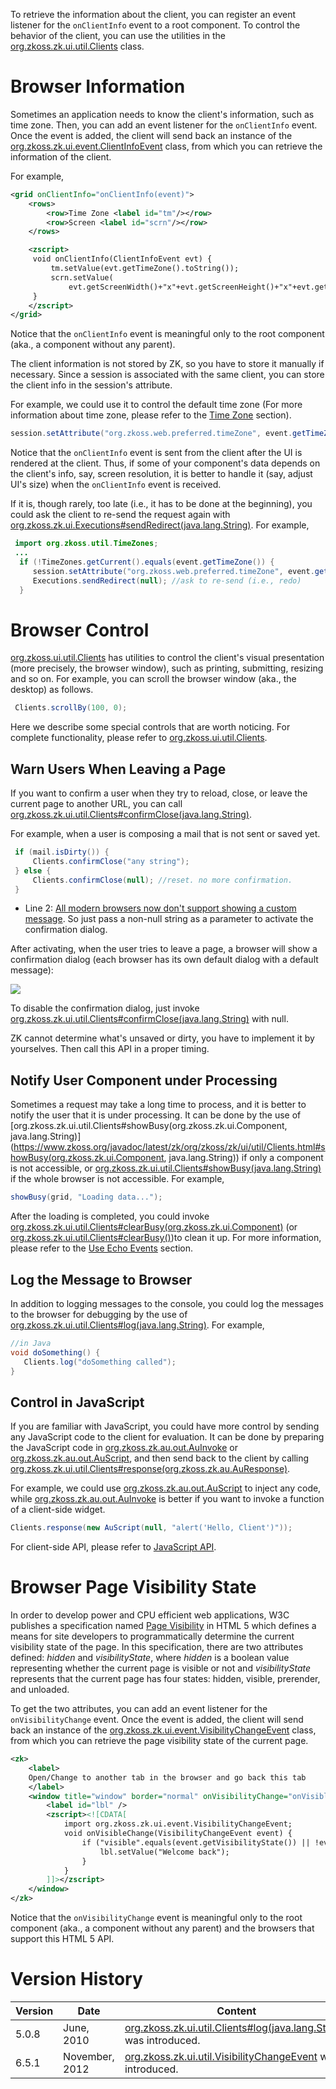 

To retrieve the information about the client, you can register an event
listener for the `onClientInfo` event to a root component. To control
the behavior of the client, you can use the utilities in the
[org.zkoss.zk.ui.util.Clients](https://www.zkoss.org/javadoc/latest/zk/org/zkoss/zk/ui/util/Clients.html) class.

# Browser Information

Sometimes an application needs to know the client's information, such as
time zone. Then, you can add an event listener for the `onClientInfo`
event. Once the event is added, the client will send back an instance of
the [org.zkoss.zk.ui.event.ClientInfoEvent](https://www.zkoss.org/javadoc/latest/zk/org/zkoss/zk/ui/event/ClientInfoEvent.html) class, from
which you can retrieve the information of the client.

For example,

```xml
<grid onClientInfo="onClientInfo(event)">
    <rows>
        <row>Time Zone <label id="tm"/></row>
        <row>Screen <label id="scrn"/></row>
    </rows>

    <zscript>
     void onClientInfo(ClientInfoEvent evt) {
         tm.setValue(evt.getTimeZone().toString());
         scrn.setValue(
             evt.getScreenWidth()+"x"+evt.getScreenHeight()+"x"+evt.getColorDepth());
     }
    </zscript>
</grid>
```

Notice that the `onClientInfo` event is meaningful only to the root
component (aka., a component without any parent).

The client information is not stored by ZK, so you have to store it
manually if necessary. Since a session is associated with the same
client, you can store the client info in the session's attribute.

For example, we could use it to control the default time zone (For more
information about time zone, please refer to the [Time Zone]({{site.baseurl}}/zk_dev_ref/internationalization/time_zone)
section).

```java
session.setAttribute("org.zkoss.web.preferred.timeZone", event.getTimeZone());
```

Notice that the `onClientInfo` event is sent from the client after the
UI is rendered at the client. Thus, if some of your component's data
depends on the client's info, say, screen resolution, it is better to
handle it (say, adjust UI's size) when the `onClientInfo` event is
received.

If it is, though rarely, too late (i.e., it has to be done at the
beginning), you could ask the client to re-send the request again with
[org.zkoss.zk.ui.Executions#sendRedirect(java.lang.String)](https://www.zkoss.org/javadoc/latest/zk/org/zkoss/zk/ui/Executions.html#sendRedirect(java.lang.String)).
For example,

```java
 import org.zkoss.util.TimeZones;
 ...
  if (!TimeZones.getCurrent().equals(event.getTimeZone()) {
     session.setAttribute("org.zkoss.web.preferred.timeZone", event.getTimeZone()); //update to the session
     Executions.sendRedirect(null); //ask to re-send (i.e., redo)
  }
```

# Browser Control

[org.zkoss.ui.util.Clients](https://www.zkoss.org/javadoc/latest/zk/org/zkoss/ui/util/Clients.html) has utilities to control
the client's visual presentation (more precisely, the browser window),
such as printing, submitting, resizing and so on. For example, you can
scroll the browser window (aka., the desktop) as follows.

```java
 Clients.scrollBy(100, 0);
```

Here we describe some special controls that are worth noticing. For
complete functionality, please refer to
[org.zkoss.ui.util.Clients](https://www.zkoss.org/javadoc/latest/zk/org/zkoss/ui/util/Clients.html).

## Warn Users When Leaving a Page

If you want to confirm a user when they try to reload, close, or leave
the current page to another URL, you can call
[org.zkoss.zk.ui.util.Clients#confirmClose(java.lang.String)](https://www.zkoss.org/javadoc/latest/zk/org/zkoss/zk/ui/util/Clients.html#confirmClose(java.lang.String)).

For example, when a user is composing a mail that is not sent or saved
yet.

```java
 if (mail.isDirty()) {
     Clients.confirmClose("any string");
 } else {
     Clients.confirmClose(null); //reset. no more confirmation.
 }
```

- Line 2: [All modern browsers now don't support showing a custom message](https://developer.mozilla.org/en-US/docs/Web/API/Window/beforeunload_event#compatibility_notes).
  So just pass a non-null string as a parameter to activate the
  confirmation dialog.

After activating, when the user tries to leave a page, a browser will
show a confirmation dialog (each browser has its own default dialog with
a default message):

![]({{site.baseurl}}/zk_dev_ref/images/confirmclose.png)

To disable the confirmation dialog, just invoke
[org.zkoss.zk.ui.util.Clients#confirmClose(java.lang.String)](https://www.zkoss.org/javadoc/latest/zk/org/zkoss/zk/ui/util/Clients.html#confirmClose(java.lang.String))
with null.

ZK cannot determine what's unsaved or dirty, you have to implement it by
yourselves. Then call this API in a proper timing.

## Notify User Component under Processing

Sometimes a request may take a long time to process, and it is better to
notify the user that it is under processing. It can be done by the use
of
[org.zkoss.zk.ui.util.Clients#showBusy(org.zkoss.zk.ui.Component, java.lang.String)](https://www.zkoss.org/javadoc/latest/zk/org/zkoss/zk/ui/util/Clients.html#showBusy(org.zkoss.zk.ui.Component, java.lang.String))
if only a component is not accessible, or
[org.zkoss.zk.ui.util.Clients#showBusy(java.lang.String)](https://www.zkoss.org/javadoc/latest/zk/org/zkoss/zk/ui/util/Clients.html#showBusy(java.lang.String))
if the whole browser is not accessible. For example,

```java
showBusy(grid, "Loading data...");
```

After the loading is completed, you could invoke
[org.zkoss.zk.ui.util.Clients#clearBusy(org.zkoss.zk.ui.Component)](https://www.zkoss.org/javadoc/latest/zk/org/zkoss/zk/ui/util/Clients.html#clearBusy(org.zkoss.zk.ui.Component))
(or
[org.zkoss.zk.ui.util.Clients#clearBusy()](https://www.zkoss.org/javadoc/latest/zk/org/zkoss/zk/ui/util/Clients.html#clearBusy()))to
clean it up. For more information, please refer to the [Use Echo Events]({{site.baseurl}}/zk_dev_ref/ui_patterns/use_echo_events)
section.

## Log the Message to Browser

In addition to logging messages to the console, you could log the
messages to the browser for debugging by the use of
[org.zkoss.zk.ui.util.Clients#log(java.lang.String)](https://www.zkoss.org/javadoc/latest/zk/org/zkoss/zk/ui/util/Clients.html#log(java.lang.String)).
For example,

```java
//in Java
void doSomething() {
   Clients.log("doSomething called");
}
```

## Control in JavaScript

If you are familiar with JavaScript, you could have more control by
sending any JavaScript code to the client for evaluation. It can be done
by preparing the JavaScript code in
[org.zkoss.zk.au.out.AuInvoke](https://www.zkoss.org/javadoc/latest/zk/org/zkoss/zk/au/out/AuInvoke.html) or
[org.zkoss.zk.au.out.AuScript](https://www.zkoss.org/javadoc/latest/zk/org/zkoss/zk/au/out/AuScript.html), and then send back to
the client by calling
[org.zkoss.zk.ui.util.Clients#response(org.zkoss.zk.au.AuResponse)](https://www.zkoss.org/javadoc/latest/zk/org/zkoss/zk/ui/util/Clients.html#response(org.zkoss.zk.au.AuResponse)).

For example, we could use
[org.zkoss.zk.au.out.AuScript](https://www.zkoss.org/javadoc/latest/zk/org/zkoss/zk/au/out/AuScript.html) to inject any code,
while [org.zkoss.zk.au.out.AuInvoke](https://www.zkoss.org/javadoc/latest/zk/org/zkoss/zk/au/out/AuInvoke.html) is better if you
want to invoke a function of a client-side widget.

```java
Clients.response(new AuScript(null, "alert('Hello, Client')"));
```

For client-side API, please refer to [JavaScript API](http://www.zkoss.org/javadoc/latest/jsdoc/).

# Browser Page Visibility State

In order to develop power and CPU efficient web applications, W3C
publishes a specification named [Page Visibility](http://www.w3.org/TR/page-visibility/) in HTML 5 which
defines a means for site developers to programmatically determine the
current visibility state of the page. In this specification, there are
two attributes defined: *hidden* and *visibilityState*, where *hidden*
is a boolean value representing whether the current page is visible or
not and *visibilityState* represents that the current page has four
states: hidden, visible, prerender, and unloaded.

To get the two attributes, you can add an event listener for the
`onVisibilityChange` event. Once the event is added, the client will
send back an instance of the
[org.zkoss.zk.ui.event.VisibilityChangeEvent](https://www.zkoss.org/javadoc/latest/zk/org/zkoss/zk/ui/event/VisibilityChangeEvent.html) class,
from which you can retrieve the page visibility state of the current
page.

```xml
<zk>
    <label>
    Open/Change to another tab in the browser and go back this tab
    </label>
    <window title="window" border="normal" onVisibilityChange="onVisibleChange(event)">
        <label id="lbl" />
        <zscript><![CDATA[
            import org.zkoss.zk.ui.event.VisibilityChangeEvent;
            void onVisibleChange(VisibilityChangeEvent event) {
                if ("visible".equals(event.getVisibilityState()) || !event.isHidden()) {
                    lbl.setValue("Welcome back");
                }
            }
        ]]></zscript>
    </window>
</zk>
```

Notice that the `onVisibilityChange` event is meaningful only to the
root component (aka., a component without any parent) and the browsers
that support this HTML 5 API.

# Version History

| Version | Date           | Content                                                                                        |
|---------|----------------|------------------------------------------------------------------------------------------------|
| 5.0.8   | June, 2010     | [org.zkoss.zk.ui.util.Clients#log(java.lang.String)](https://www.zkoss.org/javadoc/latest/zk/org/zkoss/zk/ui/util/Clients.html#log(java.lang.String)) was introduced. |
| 6.5.1   | November, 2012 | [org.zkoss.zk.ui.util.VisibilityChangeEvent](https://www.zkoss.org/javadoc/latest/zk/org/zkoss/zk/ui/util/VisibilityChangeEvent.html) was introduced.                  |

